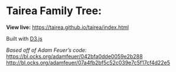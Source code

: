 # Tairea Family Tree:

**View live:** https://tairea.github.io/tairea/index.html

Built with [D3.js](https://d3js.org/)

*Based off of Adam Feuer’s code:*<br/>
https://bl.ocks.org/adamfeuer/042bfa0dde0059e2b288<br/>
http://bl.ocks.org/adamfeuer/07a4fb2bf5c52c039e7c5f17cf4d22e5
